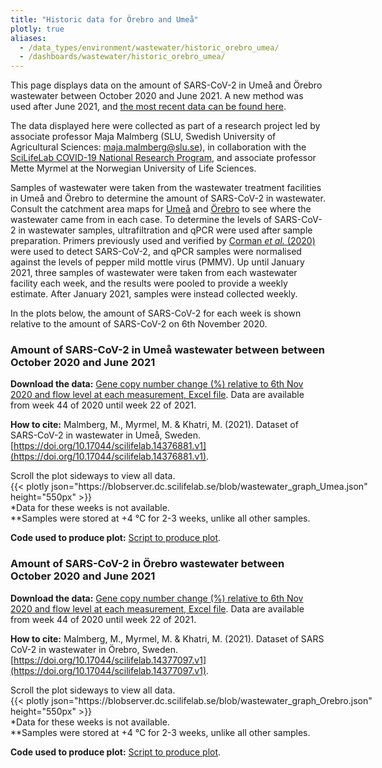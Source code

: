 ```yaml
---
title: "Historic data for Örebro and Umeå"
plotly: true
aliases:
  - /data_types/environment/wastewater/historic_orebro_umea/
  - /dashboards/wastewater/historic_orebro_umea/
---
```


This page displays data on the amount of SARS-CoV-2 in Umeå and Örebro wastewater between October 2020 and June 2021. A new method was used after June 2021, and [the most recent data can be found here](/dashboards/wastewater/covid_quantification/covid_quant_slu/).

The data displayed here were collected as part of a research project led by associate professor Maja Malmberg (SLU, Swedish University of Agricultural Sciences: <maja.malmberg@slu.se>), in collaboration with the [SciLifeLab COVID-19 National Research Program](https://www.scilifelab.se/covid-19), and associate professor Mette Myrmel at the Norwegian University of Life Sciences.

Samples of wastewater were taken from the wastewater treatment facilities in Umeå and Örebro to determine the amount of SARS-CoV-2 in wastewater. Consult the catchment area maps for [Umeå](/wastewater/map_umeaa.jpg) and [Örebro](/wastewater/map_orebro.pdf) to see where the wastewater came from in each case. To determine the levels of SARS-CoV-2 in wastewater samples, ultrafiltration and qPCR were used after sample preparation. Primers previously used and verified by [Corman _et al._ (2020)](https://doi.org/10.2807/1560-7917.ES.2020.25.3.2000045) were used to detect SARS-CoV-2, and qPCR samples were normalised against the levels of pepper mild mottle virus (PMMV). Up until January 2021, three samples of wastewater were taken from each wastewater facility each week, and the results were pooled to provide a weekly estimate. After January 2021, samples were instead collected weekly.

In the plots below, the amount of SARS-CoV-2 for each week is shown relative to the amount of SARS-CoV-2 on 6th November 2020.

### Amount of SARS-CoV-2 in Umeå wastewater between between October 2020 and June 2021

**Download the data:** [Gene copy number change (%) relative to 6th Nov 2020 and flow level at each measurement, Excel file](https://blobserver.dc.scilifelab.se/blob/wastewater_data_Umeaa.xlsx). Data are available from week 44 of 2020 until week 22 of 2021.

**How to cite:**
Malmberg, M., Myrmel, M. & Khatri, M. (2021). Dataset of SARS-CoV-2 in wastewater in Umeå, Sweden. [https://doi.org/10.17044/scilifelab.14376881.v1](https://doi.org/10.17044/scilifelab.14376881.v1).

<div class="d-md-none alert alert-info">
  Scroll the plot sideways to view all data.
</div>

<div class="plot_wrapper mb-3">
  <div class="table-responsive" style="min-width: 600px">{{< plotly json="https://blobserver.dc.scilifelab.se/blob/wastewater_graph_Umea.json" height="550px" >}}</div>
</div>

<div class="small text-muted">*Data for these weeks is not available.</div>

<div class="small text-muted">**Samples were stored at +4 °C for 2-3 weeks, unlike all other samples.</div>

**Code used to produce plot:** [Script to produce plot](https://github.com/ScilifelabDataCentre/pathogens-portal-visualisations/blob/main/wastewater/archive/umea_covid.py).

### Amount of SARS-CoV-2 in Örebro wastewater between October 2020 and June 2021

**Download the data:** [Gene copy number change (%) relative to 6th Nov 2020 and flow level at each measurement, Excel file](https://blobserver.dc.scilifelab.se/blob/wastewater_data_Orebro.xlsx). Data are available from week 44 of 2020 until week 22 of 2021.

**How to cite:**
Malmberg, M., Myrmel, M. & Khatri, M. (2021). Dataset of SARS CoV-2 in wastewater in Örebro, Sweden. [https://doi.org/10.17044/scilifelab.14377097.v1](https://doi.org/10.17044/scilifelab.14377097.v1).

<div class="d-md-none alert alert-info">
  Scroll the plot sideways to view all data.
</div>

<div class="plot_wrapper mb-3">
  <div class="table-responsive" style="min-width: 600px">{{< plotly json="https://blobserver.dc.scilifelab.se/blob/wastewater_graph_Orebro.json" height="550px" >}}</div>
</div>

<div class="small text-muted">*Data for these weeks is not available.</div>

<div class="small text-muted">**Samples were stored at +4 °C for 2-3 weeks, unlike all other samples.</div>

**Code used to produce plot:** [Script to produce plot](https://github.com/ScilifelabDataCentre/pathogens-portal-visualisations/blob/main/wastewater/archive/orebro_covid.py).
